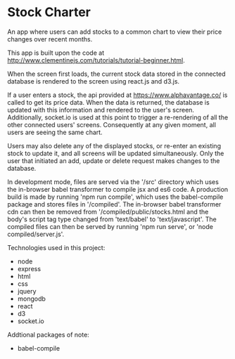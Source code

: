 # Stock Charter
An app where users can add stocks to a common chart to view their price changes over recent months.

This app is built upon the code at http://www.clementinejs.com/tutorials/tutorial-beginner.html.

When the screen first loads, the current stock data stored in the connected database is rendered to the 
screen using react.js and d3.js.

If a user enters a stock, the api provided at https://www.alphavantage.co/ is called to get its price data. 
When the data is returned, the database is updated with this information and rendered to the user's screen. 
Additionally, socket.io is used at this point to trigger a re-rendering of all the other connected 
users' screens. Consequently at any given moment, all users are seeing the same chart.

Users may also delete any of the displayed stocks, or re-enter an existing stock to update it, and all 
screens will be updated simultaneously. Only the user that initiated an add, update or delete request 
makes changes to the database.

In development mode, files are served via the '/src' directory which uses the in-browser babel transformer 
to compile jsx and es6 code. A production build is made by running 'npm run compile', which uses the 
babel-compile package and stores files in '/compiled'. The in-browser babel transformer cdn can then be 
removed from '/compiled/public/stocks.html and the body's script tag type changed from 'text/babel' to 
'text/javascript'. The compiled files can then be served by running 'npm run serve', or 
'node compiled/server.js'.

Technologies used in this project:
* node
* express
* html
* css
* jquery
* mongodb
* react
* d3
* socket.io

Addtional packages of note:
* babel-compile
